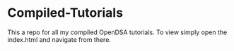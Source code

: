 # Compiled-Tutorials
This a repo for all my compiled OpenDSA tutorials.
To view simply open the index.html and navigate from there.